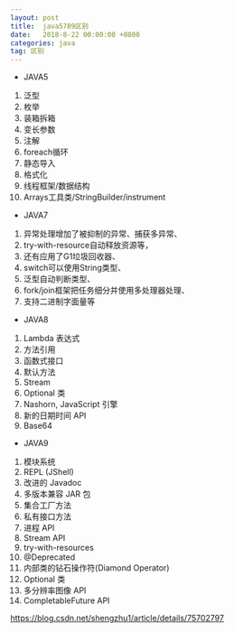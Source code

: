 ```yaml
---
layout: post
title:  java5789区别
date:   2018-8-22 00:00:00 +0800
categories: java
tag: 区别
---
```


* JAVA5
1. 泛型
1. 枚举
1. 装箱拆箱
1. 变长参数
1. 注解
1. foreach循环
1. 静态导入
1. 格式化
1. 线程框架/数据结构
1. Arrays工具类/StringBuilder/instrument
* JAVA7
1. 异常处理增加了被抑制的异常、捕获多异常、
1. try-with-resource自动释放资源等，
1. 还有应用了G1垃圾回收器、
1. switch可以使用String类型、
1. 泛型自动判断类型、
1. fork/join框架把任务细分并使用多处理器处理、
1. 支持二进制字面量等 
* JAVA8
1.	Lambda 表达式
1.	方法引用
1.	函数式接口
1.	默认方法
1.	Stream
1.	Optional 类
1.	Nashorn, JavaScript 引擎
1.	新的日期时间 API
1.	Base64

* JAVA9
1.	模块系统
1.	REPL (JShell)
1.	改进的 Javadoc
1.	多版本兼容 JAR 包
1.	集合工厂方法
1.	私有接口方法
1.	进程 API
1.	Stream API
1.	try-with-resources
1.	@Deprecated
1.	内部类的钻石操作符(Diamond Operator)
1.	Optional 类
1.	多分辨率图像 API
1.	CompletableFuture API

https://blog.csdn.net/shengzhu1/article/details/75702797
